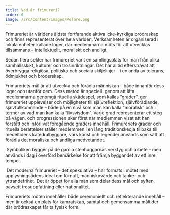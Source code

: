 ```yaml
---
title: Vad är frimureri?
order: 0
image: /src/content/images/Pelare.png
---
```

Frimureriet är världens äldsta fortfarande aktiva icke-kyrkliga brödraskap och finns representerat över hela världen. Verksamheten är organiserad i lokala enheter kallade loger, där medlemmarna möts för att utvecklas tillsammans – intellektuellt, moraliskt och andligt.

Sedan flera sekler har frimureriet varit en samlingsplats för män från olika samhällsskikt, kulturer och trosinriktningar. Det har alltid eftersträvat att överbrygga religiösa, politiska och sociala skiljelinjer – i en anda av tolerans, ödmjukhet och broderskap.

Frimureriets mål är att utveckla och förädla människan – både innanför dess loger och utanför dem. Dess metod är speciell: genom att låta medlemmarna genomgå rituella skådespel, som kallas “grader”, ger frimureriet upplevelser och möjligheter till självreflektion, självförädlande, självfullkomnande – både på en nivå som man kan kalla “moralisk” och i termer av vad man kan kalla “livsvisdom”. Varje grad representerar ett steg på vägen, och progressionen sker först när medlemmen visat att han förstått och införlivat föregående graders innehåll. Frimureriets grader och rituella berättelser ställer medlemmen i en lång traditionskedja tillbaka till medeltidens katedralbyggare, vars konst och legender används som sätt att förädla det moraliska och andliga medvetandet.

 Symboliken bygger på de gamla stenhuggarnas verktyg och arbete – men används i dag i överförd bemärkelse för att främja byggandet av ett inre tempel.

 Det moderna frimureriet – det spekulativa – har formats i mötet med upplysningstidens ideal om förnuft, människovärde och tanke- och yttrandefrihet. Det är öppet för alla män som delar dess mål och syften, oavsett trosuppfattning eller nationalitet.

Frimureriets möten innehåller både ceremoniellt och reflekterande innehåll – men är också en plats för kamratskap, samtal och gemensamma måltider där brödraskapet får ta fysisk form.